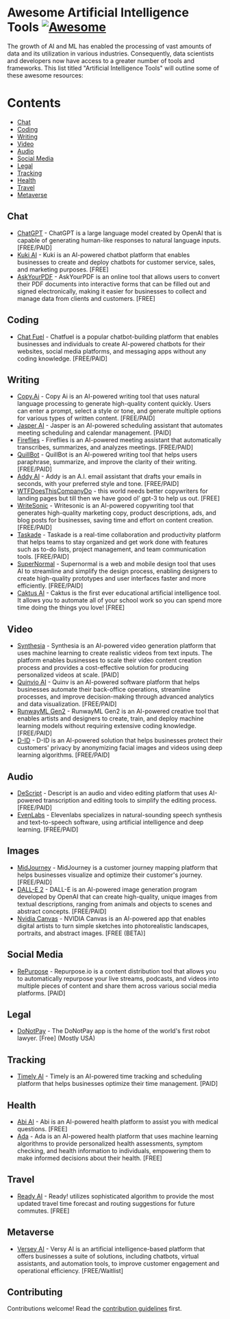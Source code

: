 # Awesome Artificial Intelligence Tools [![Awesome](https://awesome.re/badge.svg)](https://awesome.re)

The growth of AI and ML has enabled the processing of vast amounts of data and its utilization in various industries. Consequently, data scientists and developers now have access to a greater number of tools and frameworks. This list titled "Artificial Intelligence Tools" will outline some of these awesome resources:

# Contents

 - [Chat](#Chat)
 - [Coding](#Coding)
 - [Writing](#Writing)
 - [Video](#Video)
 - [Audio](#Audio)
 - [Social Media](#Social-Media)
 - [Legal](#Legal) 
 - [Tracking](#Tracking)
 - [Health](#Health)
 - [Travel](#Travel)
 - [Metaverse](#Metaverse)
 

## Chat

- [ChatGPT](https://chat.openai.com/) - ChatGPT is a large language model created by OpenAI that is capable of generating human-like responses to natural language inputs. [FREE/PAID]
- [Kuki AI](https://www.kuki.ai/) - Kuki is an AI-powered chatbot platform that enables businesses to create and deploy chatbots for customer service, sales, and marketing purposes. [FREE]
- [AskYourPDF](https://askyourpdf.com/) - AskYourPDF is an online tool that allows users to convert their PDF documents into interactive forms that can be filled out and signed electronically, making it easier for businesses to collect and manage data from clients and customers. [FREE]


## Coding

- [Chat Fuel](https://chatfuel.com/) - Chatfuel is a popular chatbot-building platform that enables businesses and individuals to create AI-powered chatbots for their websites, social media platforms, and messaging apps without any coding knowledge. [FREE/PAID]

## Writing

- [Copy.Ai](https://www.copy.ai/) - Copy Ai is an AI-powered writing tool that uses natural language processing to generate high-quality content quickly. Users can enter a prompt, select a style or tone, and generate multiple options for various types of written content. [FREE/PAID]
- [Jasper AI](https://www.jasper.ai/) - Jasper is an AI-powered scheduling assistant that automates meeting scheduling and calendar management. [PAID]
- [Fireflies](https://fireflies.ai/) - Fireflies is an AI-powered meeting assistant that automatically transcribes, summarizes, and analyzes meetings. [FREE/PAID]
- [QuillBot](https://quillbot.com/) - QuillBot is an AI-powered writing tool that helps users paraphrase, summarize, and improve the clarity of their writing. [FREE/PAID]
- [Addy AI](https://addy-ai.com/) - Addy is an A.I. email assistant that drafts your emails in seconds, with your preferred style and tone. [FREE/PAID]
- [WTFDoesThisCompanyDo](https://wtfdoesthiscompanydo.vercel.app/) - this world needs better copywriters for landing pages but till then we have good ol’ gpt-3 to help us out. [FREE]
- [WriteSonic](https://writesonic.com/) - Writesonic is an AI-powered copywriting tool that generates high-quality marketing copy, product descriptions, ads, and blog posts for businesses, saving time and effort on content creation. [FREE/PAID]
- [Taskade](https://www.taskade.com/) - Taskade is a real-time collaboration and productivity platform that helps teams to stay organized and get work done with features such as to-do lists, project management, and team communication tools. [FREE/PAID]
- [SuperNormal](https://supernormal.com/) - Supernormal is a web and mobile design tool that uses AI to streamline and simplify the design process, enabling designers to create high-quality prototypes and user interfaces faster and more efficiently. [FREE/PAID]
- [Caktus AI](https://www.caktus.ai/) - Caktus is the first ever educational artificial intelligence tool. It allows you to automate all of your school work so you can spend more time doing the things you love! [FREE]

## Video

- [Synthesia](https://www.synthesia.io/) - Synthesia is an AI-powered video generation platform that uses machine learning to create realistic videos from text inputs. The platform enables businesses to scale their video content creation process and provides a cost-effective solution for producing personalized videos at scale. [PAID]
- [Quinvio AI](https://www.quinv.io/ai) - Quinv is an AI-powered software platform that helps businesses automate their back-office operations, streamline processes, and improve decision-making through advanced analytics and data visualization. [FREE/PAID]
- [RunwayML Gen2](https://research.runwayml.com/gen2) - RunwayML Gen2 is an AI-powered creative tool that enables artists and designers to create, train, and deploy machine learning models without requiring extensive coding knowledge. [FREE/PAID]
- [D-ID](https://studio.d-id.com/) - D-ID is an AI-powered solution that helps businesses protect their customers' privacy by anonymizing facial images and videos using deep learning algorithms. [FREE/PAID]

## Audio

- [DeScript](https://www.descript.com/) - Descript is an audio and video editing platform that uses AI-powered transcription and editing tools to simplify the editing process. [FREE/PAID]
- [EvenLabs](https://beta.elevenlabs.io/) - Elevenlabs specializes in natural-sounding speech synthesis and text-to-speech software, using artificial intelligence and deep learning. [FREE/PAID]


## Images

- [MidJourney](https://www.midjourney.com/app/feed/all/) - MidJourney is a customer journey mapping platform that helps businesses visualize and optimize their customer's journey. [FREE/PAID]
- [DALL-E 2](https://openai.com/product/dall-e-2) - DALL-E is an AI-powered image generation program developed by OpenAI that can create high-quality, unique images from textual descriptions, ranging from animals and objects to scenes and abstract concepts. [FREE/PAID]
- [Nvidia Canvas](https://www.nvidia.com/en-us/studio/canvas/) - NVIDIA Canvas is an AI-powered app that enables digital artists to turn simple sketches into photorealistic landscapes, portraits, and abstract images. [FREE (BETA)]

## Social Media

- [RePurpose](https://repurpose.io/) - Repurpose.io is a content distribution tool that allows you to automatically repurpose your live streams, podcasts, and videos into multiple pieces of content and share them across various social media platforms. [PAID]

## Legal

- [DoNotPay](https://donotpay.com/) - The DoNotPay app is the home of the world's first robot lawyer.  [Free] (Mostly USA)

## Tracking

- [Timely AI](https://timelyapp.com/) - Timely is an AI-powered time tracking and scheduling platform that helps businesses optimize their time management. [PAID]

## Health

- [Abi AI](https://abi.ai/) - Abi is an AI-powered health platform to assist you with medical questions. [FREE]
- [Ada](https://ada.com/) - Ada is an AI-powered health platform that uses machine learning algorithms to provide personalized health assessments, symptom checking, and health information to individuals, empowering them to make informed decisions about their health. [FREE]

## Travel

- [Ready AI](http://ready.ai/) - Ready! utilizes sophisticated algorithm to provide the most updated travel time forecast and routing suggestions for future commutes. [FREE]


## Metaverse

- [Versey AI](https://www.versy.ai/) - Versy AI is an artificial intelligence-based platform that offers businesses a suite of solutions, including chatbots, virtual assistants, and automation tools, to improve customer engagement and operational efficiency. [FREE/Waitlist]

## Contributing

Contributions welcome! Read the [contribution guidelines](contributing.md) first.
